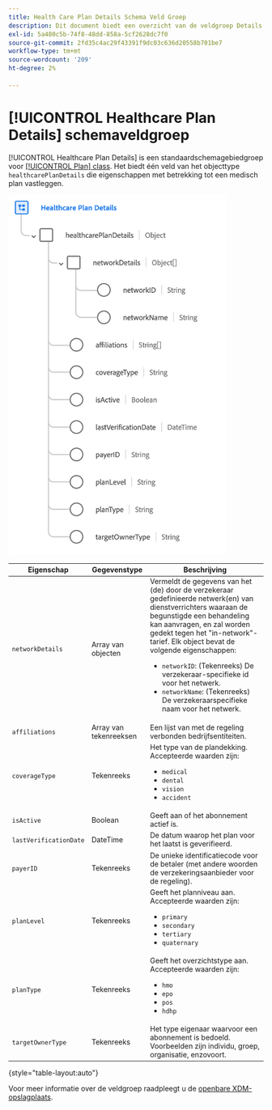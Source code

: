 ```yaml
---
title: Health Care Plan Details Schema Veld Groep
description: Dit document biedt een overzicht van de veldgroep Details schema van het zorgplan.
exl-id: 5a480c5b-74f8-48dd-858a-5cf2628dc7f0
source-git-commit: 2fd35c4ac29f43391f9dc03c636d20558b701be7
workflow-type: tm+mt
source-wordcount: '209'
ht-degree: 2%

---
```


# [!UICONTROL Healthcare Plan Details] schemaveldgroep

[!UICONTROL Healthcare Plan Details] is een standaardschemagebiedgroep voor [[!UICONTROL Plan] class](../../classes/plan.md). Het biedt één veld van het objecttype `healthcarePlanDetails` die eigenschappen met betrekking tot een medisch plan vastleggen.

![](../../images/field-groups/plan/healthcare-plan-details.png)

| Eigenschap | Gegevenstype | Beschrijving |
| --- | --- | --- |
| `networkDetails` | Array van objecten | Vermeldt de gegevens van het (de) door de verzekeraar gedefinieerde netwerk(en) van dienstverrichters waaraan de begunstigde een behandeling kan aanvragen, en zal worden gedekt tegen het &quot;in-network&quot;-tarief. Elk object bevat de volgende eigenschappen: <ul><li>`networkID`: (Tekenreeks) De verzekeraar-specifieke id voor het netwerk.</li><li>`networkName`: (Tekenreeks) De verzekeraarspecifieke naam voor het netwerk.</li></ul> |
| `affiliations` | Array van tekenreeksen | Een lijst van met de regeling verbonden bedrijfsentiteiten. |
| `coverageType` | Tekenreeks | Het type van de plandekking. Accepteerde waarden zijn:<ul><li>`medical`</li><li>`dental`</li><li>`vision`</li><li>`accident`</li></ul> |
| `isActive` | Boolean | Geeft aan of het abonnement actief is. |
| `lastVerificationDate` | DateTime | De datum waarop het plan voor het laatst is geverifieerd. |
| `payerID` | Tekenreeks | De unieke identificatiecode voor de betaler (met andere woorden de verzekeringsaanbieder voor de regeling). |
| `planLevel` | Tekenreeks | Geeft het planniveau aan. Accepteerde waarden zijn:<ul><li>`primary`</li><li>`secondary`</li><li>`tertiary`</li><li>`quaternary`</li></ul> |
| `planType` | Tekenreeks | Geeft het overzichtstype aan. Accepteerde waarden zijn:<ul><li>`hmo`</li><li>`epo`</li><li>`pos`</li><li>`hdhp`</li></ul> |
| `targetOwnerType` | Tekenreeks | Het type eigenaar waarvoor een abonnement is bedoeld. Voorbeelden zijn individu, groep, organisatie, enzovoort. |

{style="table-layout:auto"}

Voor meer informatie over de veldgroep raadpleegt u de [openbare XDM-opslagplaats](https://github.com/adobe/xdm/blob/master/docs/reference/fieldgroups/plan/healthcare-plan-details.schema.json).
